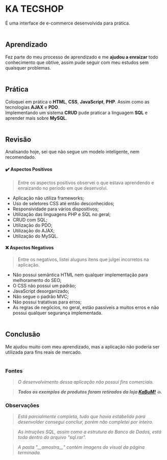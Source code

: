 # KA TECSHOP
É uma interface de e-commerce desenvolvida para prática.
<br><br>
## Aprendizado
Fez parte do meu processo de aprendizado e me **ajudou a enraizar** todo conhecimento que obtive, assim pude seguir com meu estudos sem quaisquer problemas.
<br><br>
## Prática
Coloquei em prática o **HTML**, **CSS**, **JavaScript**, **PHP**. Assim como as tecnologias **AJAX** e **PDO**.<br>
Implementando um sistema **CRUD** pude praticar a linguagem **SQL** e aprender mais sobre **MySQL**.
<br><br>
## Revisão
Analisando hoje, sei que não segue um modelo inteligente, nem recomendado.

#### :heavy_check_mark: Aspectos Positivos
> Entre os aspectos positivos observei o que estava aprendendo e enraizando no período em que desenvolvi.
* Aplicação não utiliza frameworks;
* Uso de seletores CSS até então desconhecidos;
* Responsividade para vários dispositivos;
* Utilização das linguagens PHP e SQL no geral;
* CRUD com SQL;
* Utilização do PDO;
* Utilização do AJAX;
* Utilização do MySQL.

#### :x: Aspectos Negativos
> Entre os negativos, listei aluguns itens que julgei incorretos na aplicação.
* Não possui semântica HTML nem qualquer implementação para melhoramento do SEO;
* O CSS não possui um padrão;
* JavaScript desorganizado;
* Não segue o padrão MVC;
* Não possui tratativas para erros;
* As regras de negócios, no geral, estão passíveis a muitos erros e não possui qualquer segurança implementada.
<br><br>
## Conclusão
Me ajudou muito com meu aprendizado, mas a aplicação não poderia ser utilizada para fins reais de mercado.
<br><br>
### Fontes
> *O desenvolvimento dessa aplicação não possui fins comerciais.* 

> **_Todos os exemplos de produtos foram retirados da loja [KaBuM!](https://www.kabum.com.br/) :collision:._**
### Observações
> *Está parcialmente completa, tudo que havia estabelido para desenvolder consegui concliur, porém não completei por inteiro.* 

> *As intruções SQL, assim como a estrutura do Banco de Dados, está toda dentro do arquivo "sql.rar".* 

> *A pasta "\_\_amostra\_\_" contém imagens do visual da página terminada.* 
